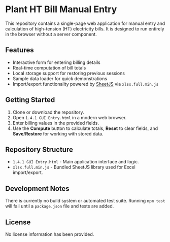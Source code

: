 # Plant HT Bill Manual Entry

This repository contains a single-page web application for manual entry and calculation of high-tension (HT) electricity bills.
It is designed to run entirely in the browser without a server component.

## Features
- Interactive form for entering billing details
- Real-time computation of bill totals
- Local storage support for restoring previous sessions
- Sample data loader for quick demonstrations
- Import/export functionality powered by [SheetJS](https://sheetjs.com/) via `xlsx.full.min.js`

## Getting Started
1. Clone or download the repository.
2. Open `1.4.1 GUI Entry.html` in a modern web browser.
3. Enter billing values in the provided fields.
4. Use the **Compute** button to calculate totals, **Reset** to clear fields, and **Save**/**Restore** for working with stored data.

## Repository Structure
- `1.4.1 GUI Entry.html` - Main application interface and logic.
- `xlsx.full.min.js` - Bundled SheetJS library used for Excel import/export.

## Development Notes
There is currently no build system or automated test suite.
Running `npm test` will fail until a `package.json` file and tests are added.

## License
No license information has been provided.
